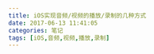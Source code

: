 ```yaml
---
title: iOS实现音频/视频的播放/录制的几种方式
date: 2017-06-13 11:41:05
categories: 笔记
tags: [iOS,音频,视频,播放,录制]
---
```

